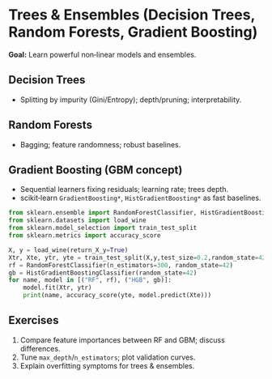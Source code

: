 # Trees & Ensembles (Decision Trees, Random Forests, Gradient Boosting)

**Goal:** Learn powerful non‑linear models and ensembles.

## Decision Trees
- Splitting by impurity (Gini/Entropy); depth/pruning; interpretability.

## Random Forests
- Bagging; feature randomness; robust baselines.

## Gradient Boosting (GBM concept)
- Sequential learners fixing residuals; learning rate; trees depth.
- scikit‑learn `GradientBoosting*`, `HistGradientBoosting*` as fast baselines.

```python
from sklearn.ensemble import RandomForestClassifier, HistGradientBoostingClassifier
from sklearn.datasets import load_wine
from sklearn.model_selection import train_test_split
from sklearn.metrics import accuracy_score

X, y = load_wine(return_X_y=True)
Xtr, Xte, ytr, yte = train_test_split(X,y,test_size=0.2,random_state=42)
rf = RandomForestClassifier(n_estimators=300, random_state=42)
gb = HistGradientBoostingClassifier(random_state=42)
for name, model in [("RF", rf), ("HGB", gb)]:
    model.fit(Xtr, ytr)
    print(name, accuracy_score(yte, model.predict(Xte)))
```

## Exercises
1. Compare feature importances between RF and GBM; discuss differences.
2. Tune `max_depth`/`n_estimators`; plot validation curves.
3. Explain overfitting symptoms for trees & ensembles.
